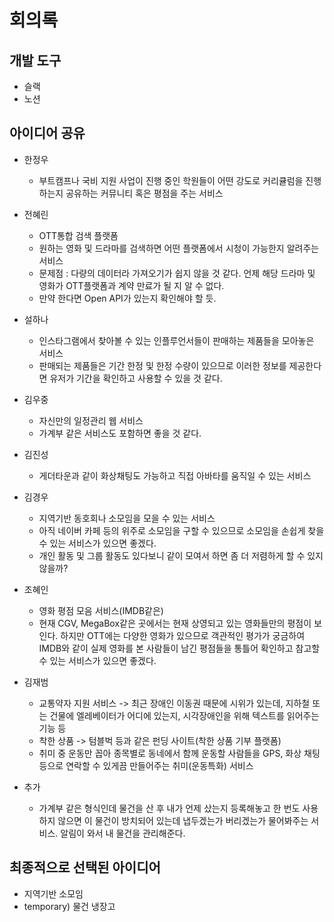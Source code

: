 # 회의록

## 개발 도구
- 슬랙
- 노션

## 아이디어 공유
- 한정우
    - 부트캠프나 국비 지원 사업이 진행 중인 학원들이 어떤 강도로 커리큘럼을 진행하는지 공유하는 커뮤니티 혹은 평점을 주는 서비스

- 전혜린
    - OTT통합 검색 플랫폼
    - 원하는 영화 및 드라마를 검색하면 어떤 플랫폼에서 시청이 가능한지 알려주는 서비스
    - 문제점 : 다량의 데이터라 가져오기가 쉽지 않을 것 같다. 언제 해당 드라마 및 영화가 OTT플랫폼과 계약 만료가 될 지 알 수 없다.
    - 만약 한다면 Open API가 있는지 확인해야 할 듯.

- 설하나
    - 인스타그램에서 찾아볼 수 있는 인플루언서들이 판매하는 제품들을 모아놓은 서비스
    - 판매되는 제품들은 기간 한정 및 한정 수량이 있으므로 이러한 정보를 제공한다면 유저가 기간을 확인하고 사용할 수 있을 것 같다.

- 김우중
    - 자신만의 일정관리 웹 서비스
    - 가계부 같은 서비스도 포함하면 좋을 것 같다.

- 김진성
    - 게더타운과 같이 화상채팅도 가능하고 직접 아바타를 움직일 수 있는 서비스

- 김경우
    - 지역기반 동호회나 소모임을 모을 수 있는 서비스
    - 아직 네이버 카페 등의 위주로 소모임을 구할 수 있으므로 소모임을 손쉽게 찾을 수 있는 서비스가 있으면 좋겠다.
    - 개인 활동 및 그룹 활동도 있다보니 같이 모여서 하면 좀 더 저렴하게 할 수 있지 않을까?

- 조혜인
    - 영화 평점 모음 서비스(IMDB같은)
    - 현재 CGV, MegaBox같은 곳에서는 현재 상영되고 있는 영화들만의 평점이 보인다. 하지만 OTT에는 다양한 영화가 있으므로 객관적인 평가가 궁금하여 IMDB와 같이 실제 영화를 본 사람들이 남긴 평점들을 통틀어 확인하고 참고할 수 있는 서비스가 있으면 좋겠다.

- 김재범
    - 교통약자 지원 서비스 -> 최근 장애인 이동권 때문에 시위가 있는데, 지하철 또는 건물에 엘레베이터가 어디에 있는지, 시각장애인을 위해 텍스트를 읽어주는 기능 등
    - 착한 상품 -> 텀블벅 등과 같은 펀딩 사이트(착한 상품 기부 플랫폼)
    - 취미 중 운동만 꼽아 종목별로 동네에서 함께 운동할 사람들을 GPS, 화상 채팅 등으로 연락할 수 있게끔 만들어주는 취미(운동특화) 서비스

- 추가
    - 가계부 같은 형식인데 물건을 산 후 내가 언제 샀는지 등록해놓고 한 번도 사용하지 않으면 이 물건이 방치되어 있는데 냅두겠는가 버리겠는가 물어봐주는 서비스. 알림이 와서 내 물건을 관리해준다.

## 최종적으로 선택된 아이디어
- 지역기반 소모임
- temporary) 물건 냉장고